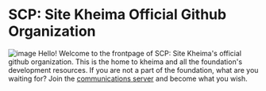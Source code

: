 # SCP: Site Kheima Official Github Organization
![image](https://github.com/SCP-Site-Kheima/.github/assets/61435815/bccfff23-2e53-4e01-ae82-b03de7e789bf)
Hello! Welcome to the frontpage of SCP: Site Kheima's official github organization. 
This is the home to kheima and all the foundation's development resources.
If you are not a part of the foundation, what are you waiting for? Join the [communications server](https://discord.gg/DJn6vNcKmB) and become what you wish.
